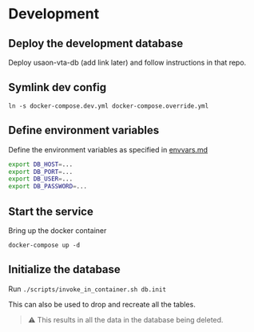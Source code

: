 # Development

## Deploy the development database

Deploy usaon-vta-db (add link later) and follow instructions in that repo. 

## Symlink dev config

```ln -s docker-compose.dev.yml docker-compose.override.yml```


## Define environment variables

Define the environment variables as specified in [envvars.md](./envvars.md)  

```bash
export DB_HOST=...
export DB_PORT=...
export DB_USER=...
export DB_PASSWORD=...
```

## Start the service

Bring up the docker container 

```docker-compose up -d```


## Initialize the database

Run `./scripts/invoke_in_container.sh db.init`  

This can also be used to drop and recreate all the tables.

> :warning: This results in all the data in the database being deleted.
